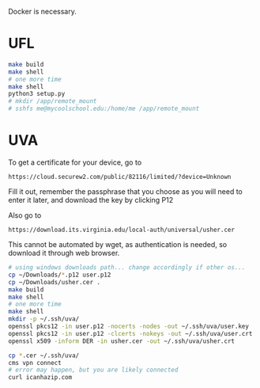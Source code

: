 Docker is necessary.

# UFL

```bash
make build
make shell
# one more time
make shell
python3 setup.py
# mkdir /app/remote_mount
# sshfs me@mycoolschool.edu:/home/me /app/remote_mount
```

# UVA

To get a certificate for your device, go to

    https://cloud.securew2.com/public/82116/limited/?device=Unknown

Fill it out, remember the passphrase that you choose as you will need
to enter it later, and download the key by clicking P12

Also go to

    https://download.its.virginia.edu/local-auth/universal/usher.cer

This cannot be automated by wget, as authentication is needed,
so download it through web browser.

```bash
# using windows downloads path... change accordingly if other os...
cp ~/Downloads/*.p12 user.p12
cp ~/Downloads/usher.cer .
make build
make shell
# one more time
make shell
mkdir -p ~/.ssh/uva/
openssl pkcs12 -in user.p12 -nocerts -nodes -out ~/.ssh/uva/user.key
openssl pkcs12 -in user.p12 -clcerts -nokeys -out ~/.ssh/uva/user.crt
openssl x509 -inform DER -in usher.cer -out ~/.ssh/uva/usher.crt

cp *.cer ~/.ssh/uva/
cms vpn connect
# error may happen, but you are likely connected
curl icanhazip.com
```